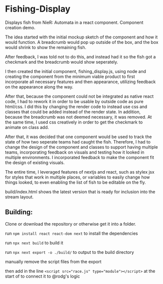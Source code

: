 # Fishing-Display
Displays fish from NieR: Automata in a react component. Component creation demo.

The idea started with the initial mockup sketch of the component and how it would function.
A breadcrumb would pop up outside of the box, and the box would shrink to show the remaining fish.

After feedback, I was told not to do this, and instead had it so the fish got a checkmark and the breadcrumb would show seperately.

I then created the initial component, fishing_display.js, using node and creating the component from the minimum viable product to first incorporate all necessary features and then appearance, utilizing feedback on the appearance along the way.

After that, because the component could not be integrated as native react code, I had to rework it in order to be usable by outside code as pure html/css. I did this by changing the render code to instead use css and classes that could be added instead of the render state. In addition, because the breadcrumb was not deemed necessary, it was removed. At the same time, I used css creatively in order to get the checkmark to animate on class add.

After that, it was decided that one component would be used to track the state of how two seperate teams had caught the fish. Therefore, I had to change the design of the component and classes to support having multiple teams, incorporating feedback on visuals and testing how it looked in multiple environments. I incorporated feedback to make the component fit the design of existing visuals.

The entire time, I leveraged features of nextjs and react, such as stylex jsx for styles that work in multiple places, or variables to easily change how things looked, to even enabling the list of fish to be editable on the fly.

build/index.html shows the latest version that is ready for inclusion into the stream layout.



## Building:

Clone or download the repository or otherwise get it into a folder.

run `npm install react react-dom next` to install the dependencies

run `npx next build` to build it

run `npx next export -o ./build/` to output to the build directory

manually remove the script files from the export

then add in the line `<script src="race.js" type="module"></script>` at the start of <body> to connect it to @rodg's logic
